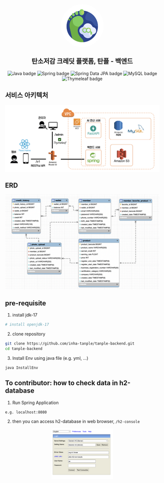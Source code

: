 <div align="center">
  <br>
<p align="center" width="100%">
    <img src="docs/images/logo.png" alt="tanple icon" style="width: 140px; height:140px; display: block; margin: auto; border-radius: 80%;">
</p>
  <h2>탄소저감 크레딧 플랫폼, 탄플 - 백엔드</h2></hr>
  <p align="center">
    <img src="https://img.shields.io/badge/Java-ED8B00?style=flat-square&logo=openjdk&logoColor=white" alt="Java badge">
    <img src="https://img.shields.io/badge/Spring-6DB33F?style=flat-square&logo=Spring&logoColor=white" alt="Spring badge">
    <img src="https://img.shields.io/badge/Spring_Data_JPA-6DB33F?style=flat-square&logo=Spring&logoColor=white" alt="Spring Data JPA badge">
    <img src="https://img.shields.io/badge/MySQL-4479A1?style=flat-square&logo=MySQL&logoColor=white" alt="MySQL badge">
    <img src="https://img.shields.io/badge/Thymeleaf-005F0F?style=flat-square&logo=Thymeleaf&logoColor=white" alt="Thymeleaf badge">
</div>
</div>

## 서비스 아키텍처

<img src="docs/images/architecture.png" alt="Tanple architecture">

## ERD

<img src="docs/images/ERD.png" alt="Tanple ERD">

## pre-requisite

1. install jdk-17

```bash
# install openjdk-17
```

2. clone repository

```bash
git clone https://github.com/inha-tanple/tanple-backend.git
cd tanple-backend
```

3. Install Env using java file (e.g. yml, ...)

```bash
java InstallEnv
```

## To contributor: how to check data in h2-database

1. Run Spring Application

```
e.g. localhost:8080
```

2. then you can access h2-database in web browser, `/h2-console`

<img src="docs/images/h2-setup.png" alt="h2-setup" style="width: 40%; display: block; margin: auto;">
